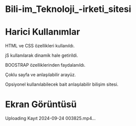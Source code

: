 # Bili-im_Teknoloji_-irketi_sitesi


# Harici Kullanımlar

HTML ve CSS özellikleri kullanıldı.

jS kullanılarak dinamik hale getirildi.

BOOSTRAP özelliklerinden faydalanıldı.

Çoklu sayfa ve anlaşılabilir arayüz.

Opsiyonel kullanılabilecek bait anlaşılabilir bilişim sitesi.

# Ekran Görüntüsü


Uploading Kayıt 2024-09-24 003825.mp4…


